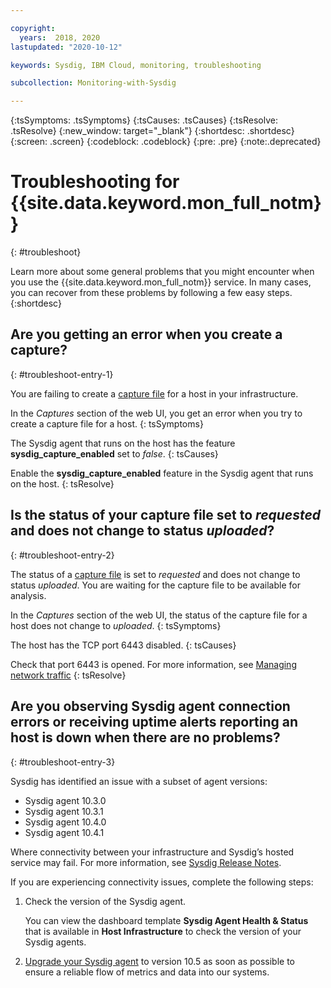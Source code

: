 ```yaml
---

copyright:
  years:  2018, 2020
lastupdated: "2020-10-12"

keywords: Sysdig, IBM Cloud, monitoring, troubleshooting

subcollection: Monitoring-with-Sysdig

---
```


{:tsSymptoms: .tsSymptoms}
{:tsCauses: .tsCauses}
{:tsResolve: .tsResolve}
{:new_window: target="_blank"}
{:shortdesc: .shortdesc}
{:screen: .screen}
{:codeblock: .codeblock}
{:pre: .pre}
{:note:.deprecated}

# Troubleshooting for {{site.data.keyword.mon_full_notm}}
{: #troubleshoot}

Learn more about some general problems that you might encounter when you use the {{site.data.keyword.mon_full_notm}} service. In many cases, you can recover from these problems by following a few easy steps.
{:shortdesc}

## Are you getting an error when you create a capture?
{: #troubleshoot-entry-1}

You are failing to create a [capture file](/docs/Monitoring-with-Sysdig?topic=Monitoring-with-Sysdig-captures#captures) for a host in your infrastructure. 

In the *Captures* section of the web UI, you get an error when you try to create a capture file for a host.
{: tsSymptoms}

The Sysdig agent that runs on the host has the feature **sysdig_capture_enabled** set to *false*.
{: tsCauses}

Enable the **sysdig_capture_enabled** feature in the Sysdig agent that runs on the host.
{: tsResolve}


## Is the status of your capture file set to *requested* and does not change to status *uploaded*?
{: #troubleshoot-entry-2}

The status of a [capture file](/docs/Monitoring-with-Sysdig?topic=Monitoring-with-Sysdig-captures#captures) is set to *requested* and does not change to status *uploaded*. You are waiting for the capture file to be available for analysis.

In the *Captures* section of the web UI, the status of the capture file for a host does not change to *uploaded*.
{: tsSymptoms}

The host has the TCP port 6443 disabled.
{: tsCauses}


Check that port 6443 is opened. For more information, see [Managing network traffic](/docs/Monitoring-with-Sysdig?topic=Monitoring-with-Sysdig-service-connection)
{: tsResolve}


## Are you observing Sysdig agent connection errors or receiving uptime alerts reporting an host is down when there are no problems?
{: #troubleshoot-entry-3}

Sysdig has identified an issue with a subset of agent versions:
- Sysdig agent 10.3.0
- Sysdig agent 10.3.1
- Sysdig agent 10.4.0
- Sysdig agent 10.4.1 

Where connectivity between your infrastructure and Sysdig’s hosted service may fail. For more information, see [Sysdig Release Notes](https://docs.sysdig.com/en/sysdig-agent-release-notes.html).

If you are experiencing connectivity issues, complete the following steps:

1. Check the version of the Sysdig agent.

    You can view the dashboard template **Sysdig Agent Health & Status** that is available in **Host Infrastructure** to check the version of your Sysdig agents.

2. [Upgrade your Sysdig agent](https://docs.sysdig.com/en/agent-upgrade.html) to version 10.5 as soon as possible to ensure a reliable flow of metrics and data into our systems.




